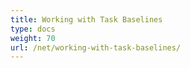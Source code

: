 ```yaml
---
title: Working with Task Baselines
type: docs
weight: 70
url: /net/working-with-task-baselines/
---
```



